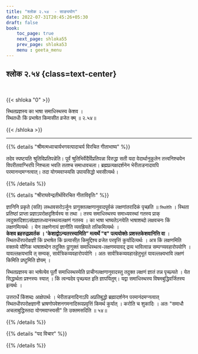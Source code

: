 ```yaml
---
title: "श्लोक २.५४  - साङ्ययोग"
date: 2022-07-31T20:45:26+05:30
draft: false
book:
    toc_page: true
    next_page: shloka55
    prev_page: shloka53
    menu : geeta_menu
---
```




## श्लोक २.५४ {class=text-center}

<br/>

{{< shloka  "0"  >}}

स्थितप्रज्ञस्य का भाषा समाधिस्थस्य केशव ।  
स्थितधीः किं प्रभाषेत किमासीत व्रजेत क्म्‌ ॥ २.५४॥

{{< /shloka >}}

---


{{% details "श्रीमत्मध्वाचार्यभगवत्पादाचर्य विरचित  गीताभाष्य" %}}

तदेव स्पष्टयति श्रुतिविप्रतिपन्नेति। पूर्वं श्रुतिभिर्वेदैर्विप्रतिपन्ना विरुद्धा सती यदा वेदार्थानुकूलेन तत्त्वनिश्चयेन विपरीतवाग्भिरपि निश्चला भवति ततश्च समाधावचला। ब्रह्मप्रत्यक्षदर्शनेन भेरीताडनादावपि परमानन्दमग्नत्वात्। तदा योगमवाप्स्यसि उपायसिद्धो भवसीत्यर्थः।

{{% /details %}}



{{% details "श्रीराघवेन्द्रतीर्थविरचित गीताविवृतिः" %}}

ज्ञानिनि प्रकृते (सति) लब्धावसरोऽर्जुनः प्रागुक्तलक्षणानुवादपूर्वकं
लक्षणांतरादिकं पृच्छति ॥ `स्थितेति` । स्थिता प्रतिष्ठां प्राप्ता
प्रज्ञाऽपरोक्षदृशिर्यस्य स तथा । तस्य समाधिस्थस्य समाध्यवस्थां गतस्य प्राक्‌
त्वदुक्तदिशाऽसंप्रज्ञातध्यानस्थत्वलक्षणं गतस्य । का भाषा भाष्यतेऽनयेति
भाषाशब्दो लक्षवचनः किं लक्षणमित्यर्थः । येन लक्षणेनायं ज्ञानीति व्यवह्रियते
तत्किमित्यर्थः ।   
**केशव ब्रहरुद्रप्रवर्तक । 'केशाद्वोऽन्यतरस्यामिति” मत्वर्थे "व" पत्ययोक्तेः प्रशस्तकेशवानित्ति वा** ।  
स्थितधीरपरोक्षज्ञी किं  प्रभाषेत
किं प्रत्यासीत़  किमुद्दिश्य व्रजेत परवृत्तिं कुर्यादित्यर्थः । अत्र किं लक्षणमिति
वक्तव्ये  यौगिक भाषाशब्देन तदुक्तिः  प्रुागुक्तं
समाधिस्थत्व-लक्षणमयावद् द्रव्य भावित्वान्न सम्पग्व्यवहारोपयोगि ।
यावल्लक्षयभावि त् सम्यक्, सार्वत्रिकव्यवहारोपयोगि । अतः
सार्वत्रिकव्यवहारहेतुभूतं यावल्लक्ष्यभावि लक्षणं किमिति प्रष्टुमिति ज्ञेयम्‌ । 

स्थितप्रज्ञस्य का भाषेत्येव पूर्तौ समाधिस्थस्येति प्राचीनलक्षणानुवादस्तु तदुक्त
लक्षणं ज्ञातं तन्न पृच्छ्यते । येत सिद्धार्थता प्रश्नस्यः स्यात्‌ । किं त्वन्यदेव
पृच्छ्यत इति ज्ञापयितुम्‌। यद्वा समाधिस्थस्य विषमबुद्धिवर्जितस्य इत्यर्थः ।

उत्तरार्धे किंशब्दः आक्षेपार्थः । भेरीताडनादिनाऽपि अप्रतिबुद्धो ब्रह्मादर्शनेन  परमानंदमग्नत्वात्‌ स्थितधीरपरोक्षज्ञानी भ्राषणोपवेशनगमनादिरूपप्रवृत्तिं
किमर्थ कुर्यात्‌ ।  करोति च शुकादिः ।  अतः "समाधौ अचलाबुद्धिस्तदा 
योगमवाप्स्यसी" ति उक्तमसदिति ॥ ५४॥



{{% /details %}}



{{% details "पद विचार" %}}


{{% /details %}}
